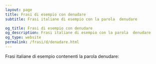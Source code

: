 ```yaml
---
layout: page
title: Frasi di esempio con denudare 
subtitle: Frasi italiane di esempio con la parola  denudare

og_title: Frasi di esempio con denudare 
og_description: Frasi italiane di esempio con la parola  denudare
og_type: website
permalink: /frasi/d/denudare.html
---
```


Frasi italiane di esempio contenenti la parola denudare:


